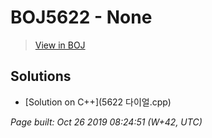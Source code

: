 # BOJ5622 - None

> [View in BOJ](https://www.acmicpc.net/problem/5622)

## Solutions
- [Solution on C++](5622 다이얼.cpp)


_Page built: Oct 26 2019 08:24:51 (W+42, UTC)_
